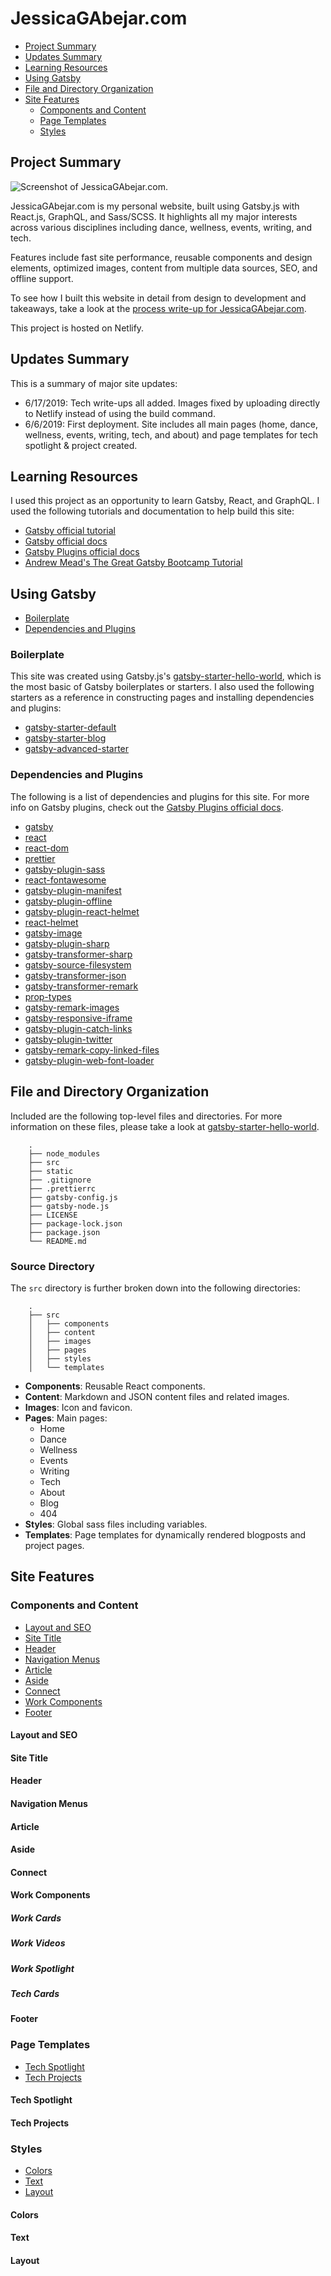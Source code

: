 # JessicaGAbejar.com
- [Project Summary](#project-summary)
- [Updates Summary](#updates-summary)
- [Learning Resources](#learning-resources)
- [Using Gatsby](#using-gatsby)
- [File and Directory Organization](#file-and-directory-organization)
- [Site Features](#site-features)
  - [Components and Content](#components-and-content)
  - [Page Templates](#templates)
  - [Styles](#styles)

## Project Summary

![Screenshot of JessicaGAbejar.com.](https://jessicagabejar.com/static/9db9da311bd185284080d97e9a5ad5b0/6fbf7/image.png)

JessicaGAbejar.com is my personal website, built using Gatsby.js with React.js, GraphQL, and Sass/SCSS. It highlights all my major interests across various disciplines including dance, wellness, events, writing, and tech.

Features include fast site performance, reusable components and design elements, optimized images, content from multiple data sources, SEO, and offline support.

To see how I built this website in detail from design to development and takeaways, take a look at the [process write-up for JessicaGAbejar.com](https://jessicagabejar.com/tech/jga-website).

This project is hosted on Netlify.

## Updates Summary
This is a summary of major site updates:

- 6/17/2019: Tech write-ups all added. Images fixed by uploading directly to Netlify instead of using the build command.
- 6/6/2019: First deployment. Site includes all main pages (home, dance, wellness, events, writing, tech, and about) and page templates for tech spotlight & project created.

## Learning Resources
I used this project as an opportunity to learn Gatsby, React, and GraphQL. I used the following tutorials and documentation to help build this site:

- [Gatsby official tutorial](https://www.gatsbyjs.org/tutorial/)
- [Gatsby official docs](https://www.gatsbyjs.org/docs/)
- [Gatsby Plugins official docs](https://www.gatsbyjs.org/plugins/)
- [Andrew Mead's The Great Gatsby Bootcamp Tutorial](https://youtu.be/8t0vNu2fCCM)

## Using Gatsby
- [Boilerplate](#boilerplate)
- [Dependencies and Plugins](#dependencies-and-plugins)

### Boilerplate
This site was created using Gatsby.js's [gatsby-starter-hello-world](https://github.com/gatsbyjs/gatsby-starter-hello-world), which is the most basic of Gatsby boilerplates or starters. I also used the following starters as a reference in constructing pages and installing dependencies and plugins:

- [gatsby-starter-default](https://github.com/gatsbyjs/gatsby-starter-default)
- [gatsby-starter-blog](https://github.com/gatsbyjs/gatsby-starter-blog)
- [gatsby-advanced-starter](https://github.com/Vagr9K/gatsby-advanced-starter)

### Dependencies and Plugins
The following is a list of dependencies and plugins for this site. For more info on Gatsby plugins, check out the [Gatsby Plugins official docs](https://www.gatsbyjs.org/plugins/).

- [gatsby](https://www.npmjs.com/package/gatsby)
- [react](https://npm.im/react)
- [react-dom](https://npm.im/react-dom)
- [prettier](https://npm.im/prettier)
- [gatsby-plugin-sass](https://www.gatsbyjs.org/packages/gatsby-plugin-sass/)
- [react-fontawesome](https://www.npmjs.com/package/react-fontawesome)
- [gatsby-plugin-manifest](https://www.gatsbyjs.org/packages/gatsby-plugin-manifest)
- [gatsby-plugin-offline](https://www.gatsbyjs.org/packages/gatsby-plugin-offline)
- [gatsby-plugin-react-helmet](https://www.gatsbyjs.org/packages/gatsby-plugin-react-helmet)
- [react-helmet](https://npm.im/react-helmet)
- [gatsby-image](https://www.gatsbyjs.org/packages/gatsby-image)
- [gatsby-plugin-sharp](https://www.gatsbyjs.org/packages/gatsby-plugin-sharp)
- [gatsby-transformer-sharp](https://www.gatsbyjs.org/packages/gatsby-transformer-sharp)
- [gatsby-source-filesystem](https://www.gatsbyjs.org/packages/gatsby-source-filesystem)
- [gatsby-transformer-json](https://www.gatsbyjs.org/packages/gatsby-transformer-json/)
- [gatsby-transformer-remark](https://www.gatsbyjs.org/packages/gatsby-transformer-remark/)
- [prop-types](https://www.npmjs.com/package/prop-types)
- [gatsby-remark-images](https://www.gatsbyjs.org/packages/gatsby-remark-images)
- [gatsby-responsive-iframe](https://www.gatsbyjs.org/packages/gatsby-remark-responsive-iframe/)
- [gatsby-plugin-catch-links](https://www.gatsbyjs.org/packages/gatsby-plugin-catch-links/)
- [gatsby-plugin-twitter](https://www.gatsbyjs.org/packages/gatsby-plugin-twitter/)
- [gatsby-remark-copy-linked-files](https://www.gatsbyjs.org/packages/gatsby-remark-copy-linked-files/)
- [gatsby-plugin-web-font-loader](https://www.gatsbyjs.org/packages/gatsby-plugin-web-font-loader/)

## File and Directory Organization
Included are the following top-level files and directories. For more information on these files, please take a look at [gatsby-starter-hello-world](https://github.com/gatsbyjs/gatsby-starter-hello-world).
```
    .
    ├── node_modules
    ├── src
    ├── static
    ├── .gitignore
    ├── .prettierrc
    ├── gatsby-config.js
    ├── gatsby-node.js
    ├── LICENSE
    ├── package-lock.json
    ├── package.json
    └── README.md 
```

### Source Directory
The `src` directory is further broken down into the following directories:
```
    .
    ├── src
    │   ├── components
    │   ├── content
    │   ├── images
    │   ├── pages
    │   ├── styles
    │   └── templates
```

- **Components**: Reusable React components.
- **Content**: Markdown and JSON content files and related images.
- **Images**: Icon and favicon.
- **Pages**: Main pages:
  - Home
  - Dance
  - Wellness
  - Events
  - Writing
  - Tech
  - About
  - Blog
  - 404
- **Styles**: Global sass files including variables.
- **Templates**: Page templates for dynamically rendered blogposts and project pages.

## Site Features

### Components and Content
- [Layout and SEO](#layout-and-seo)
- [Site Title](#site-title)
- [Header](#header)
- [Navigation Menus](#navigation-menus)
- [Article](#article)
- [Aside](#aside)
- [Connect](#connect)
- [Work Components](#work-components)
- [Footer](#footer)

#### Layout and SEO

#### Site Title

#### Header

#### Navigation Menus

#### Article

#### Aside

#### Connect

#### Work Components

##### Work Cards

##### Work Videos

##### Work Spotlight

##### Tech Cards

#### Footer

### Page Templates
- [Tech Spotlight](#tech-spotlight)
- [Tech Projects](#tech-projects)

#### Tech Spotlight

#### Tech Projects

### Styles
- [Colors](#colors)
- [Text](#text)
- [Layout](#layout)

#### Colors

#### Text

#### Layout

